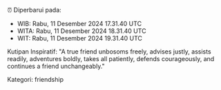 ⏰ Diperbarui pada:
- WIB: Rabu, 11 Desember 2024 17.31.40 UTC
- WITA: Rabu, 11 Desember 2024 18.31.40 UTC
- WIT: Rabu, 11 Desember 2024 19.31.40 UTC

Kutipan Inspiratif:
"A true friend unbosoms freely, advises justly, assists readily, adventures boldly, takes all patiently, defends courageously, and continues a friend unchangeably."


Kategori: friendship

